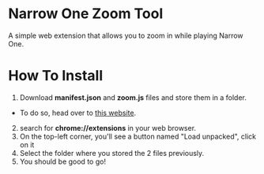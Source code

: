 # Narrow One Zoom Tool
A simple web extension that allows you to zoom in while playing Narrow One.

# How To Install

1. Download **manifest.json** and **zoom.js** files and store them in a folder.
- To do so, head over to [this website](https://download-directory.github.io/).
2. search for **chrome://extensions** in your web browser.
3. On the top-left corner, you'll see a button named "Load unpacked", click on it
4. Select the folder where you stored the 2 files previously.
5. You should be good to go!
